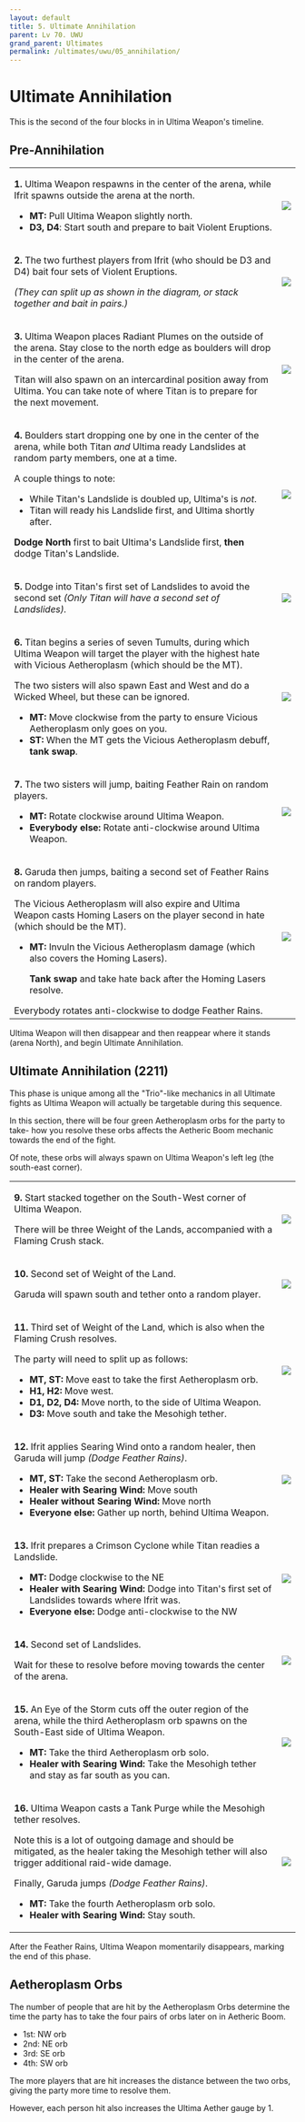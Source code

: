 ```yaml
---
layout: default
title: 5. Ultimate Annihilation
parent: Lv 70. UWU
grand_parent: Ultimates
permalink: /ultimates/uwu/05_annihilation/
---
```


# Ultimate Annihilation

This is the second of the four blocks in in Ultima Weapon's timeline.

## Pre-Annihilation

<table>
  <tr>
    <td><p><b>1.</b> Ultima Weapon respawns in the center of the arena, while Ifrit spawns outside the arena at the north.</p><ul><li><b>MT:</b> Pull Ultima Weapon slightly north.</li><li><b>D3, D4</b>: Start south and prepare to bait Violent Eruptions.</li></ul></td>
	<td><img src="../images/annihilation/annihilation_01.jpg"></td>
  </tr>
  <tr>
    <td><p><b>2.</b> The two furthest players from Ifrit (who should be D3 and D4) bait four sets of Violent Eruptions.</p><p><em>(They can split up as shown in the diagram, or stack together and bait in pairs.)</em></p></td>
	<td><img src="../images/annihilation/annihilation_02.jpg"></td>
  </tr>
  <tr>
    <td><p><b>3.</b> Ultima Weapon places Radiant Plumes on the outside of the arena. Stay close to the north edge as boulders will drop in the center of the arena.</p><p>Titan will also spawn on an intercardinal position away from Ultima. You can take note of where Titan is to prepare for the next movement.</p></td>
	<td><img src="../images/annihilation/annihilation_03.jpg"></td>
  </tr>
  <tr>
    <td><p><b>4.</b> Boulders start dropping one by one in the center of the arena, while both Titan <em>and</em> Ultima ready Landslides at random party members, one at a time.</p><p>A couple things to note:<ul><li>While Titan's Landslide is doubled up, Ultima's is <em>not</em>.</li><li>Titan will ready his Landslide first, and Ultima shortly after.</li></ul><b>Dodge North</b> first to bait Ultima's Landslide first, <b>then</b> dodge Titan's Landslide.</p></td>
	<td><img src="../images/annihilation/annihilation_04.jpg"></td>
  </tr>
  <tr>
    <td><p><b>5.</b> Dodge into Titan's first set of Landslides to avoid the second set <em>(Only Titan will have a second set of Landslides).</em></p></td>
	<td><img src="../images/annihilation/annihilation_05.jpg"></td>
  </tr>
  <tr>
    <td><p><b>6.</b> Titan begins a series of seven Tumults, during which Ultima Weapon will target the player with the highest hate with Vicious Aetheroplasm (which should be the MT).</p><p>The two sisters will also spawn East and West and do a Wicked Wheel, but these can be ignored.</p><ul><li><b>MT:</b> Move clockwise from the party to ensure Vicious Aetheroplasm only goes on you.</li><li><b>ST:</b> When the MT gets the Vicious Aetheroplasm debuff, <b>tank swap</b>.</li></ul></td>
	<td><img src="../images/annihilation/annihilation_06.jpg"></td>
  </tr>
  <tr>
    <td><p><b>7.</b> The two sisters will jump, baiting Feather Rain on random players.</p><ul><li><b>MT:</b> Rotate clockwise around Ultima Weapon.</li><li><b>Everybody else:</b> Rotate anti-clockwise around Ultima Weapon.</li></ul></td>
	<td><img src="../images/annihilation/annihilation_07.jpg"></td>
  </tr>
  <tr>
    <td><p><b>8.</b> Garuda then jumps, baiting a second set of Feather Rains on random players.</p><p>The Vicious Aetheroplasm will also expire and Ultima Weapon casts Homing Lasers on the player second in hate (which should be the MT).</p><ul><li><p><b>MT:</b> Invuln the Vicious Aetheroplasm damage (which also covers the Homing Lasers).</p><p><b>Tank swap</b> and take hate back after the Homing Lasers resolve.</p></li></ul>Everybody rotates anti-clockwise to dodge Feather Rains.</td>
	<td><img src="../images/annihilation/annihilation_08.jpg"></td>
  </tr>
</table>

Ultima Weapon will then disappear and then reappear where it stands (arena North), and begin Ultimate Annihilation.

## Ultimate Annihilation (2211)

This phase is unique among all the "Trio"-like mechanics in all Ultimate fights as Ultima Weapon will actually be targetable during this sequence.

In this section, there will be four green Aetheroplasm orbs for the party to take- how you resolve these orbs affects the Aetheric Boom mechanic towards the end of the fight.

Of note, these orbs will always spawn on Ultima Weapon's left leg (the south-east corner).

<table>
  <tr>
    <td><p><b>9.</b> Start stacked together on the South-West corner of Ultima Weapon.</p><p>There will be three Weight of the Lands, accompanied with a Flaming Crush stack.</p></td>
	<td><img src="../images/annihilation/annihilation_09.jpg"></td>
  </tr>
  <tr>
    <td><p><b>10.</b> Second set of Weight of the Land.</p><p>Garuda will spawn south and tether onto a random player.</p></td>
	<td><img src="../images/annihilation/annihilation_10.jpg"></td>
  </tr>
  <tr>
    <td><p><b>11.</b> Third set of Weight of the Land, which is also when the Flaming Crush resolves.</p><p>The party will need to split up as follows:<ul><li><b>MT, ST:</b> Move east to take the first Aetheroplasm orb.</li><li><b>H1, H2:</b> Move west.</li><li><b>D1, D2, D4:</b> Move north, to the side of Ultima Weapon.</li><li><b>D3:</b> Move south and take the Mesohigh tether.</li></ul></p></td>
	<td><img src="../images/annihilation/annihilation_11.jpg"></td>
  </tr>
  <tr>
    <td><p><b>12.</b> Ifrit applies Searing Wind onto a random healer, then Garuda will jump <em>(Dodge Feather Rains)</em>.</p><ul><li><b>MT, ST:</b> Take the second Aetheroplasm orb.</li><li><b>Healer with Searing Wind:</b> Move south</li><li><b>Healer without Searing Wind:</b> Move north</li><li><b>Everyone else:</b> Gather up north, behind Ultima Weapon.</li></ul></td>
	<td><img src="../images/annihilation/annihilation_12.jpg"></td>
  </tr>
  <tr>
    <td><p><b>13.</b> Ifrit prepares a Crimson Cyclone while Titan readies a Landslide.</p><ul><li><b>MT:</b> Dodge clockwise to the NE</li><li><b>Healer with Searing Wind:</b> Dodge into Titan's first set of Landslides towards where Ifrit was.</li><li><b>Everyone else:</b> Dodge anti-clockwise to the NW</li></ul></td>
	<td><img src="../images/annihilation/annihilation_13.jpg"></td>
  </tr>
  <tr>
    <td><p><b>14.</b> Second set of Landslides.</p><p>Wait for these to resolve before moving towards the center of the arena.</p></td>
	<td><img src="../images/annihilation/annihilation_14.jpg"></td>
  </tr>
  <tr>
    <td><p><b>15.</b> An Eye of the Storm cuts off the outer region of the arena, while the third Aetheroplasm orb spawns on the South-East side of Ultima Weapon.</p><p><ul><li><b>MT:</b> Take the third Aetheroplasm orb solo.</li><li><b>Healer with Searing Wind:</b> Take the Mesohigh tether and stay as far south as you can.</li></ul></p></td>
	<td><img src="../images/annihilation/annihilation_15.jpg"></td>
  </tr>
  <tr>
    <td><p><b>16.</b> Ultima Weapon casts a Tank Purge while the Mesohigh tether resolves.</p><p>Note this is a lot of outgoing damage and should be mitigated, as the healer taking the Mesohigh tether will also trigger additional raid-wide damage.</p><p>Finally, Garuda jumps <em>(Dodge Feather Rains)</em>.<ul><li><b>MT:</b> Take the fourth Aetheroplasm orb solo.</li><li><b>Healer with Searing Wind:</b> Stay south.</li></ul></p></td>
	<td><img src="../images/annihilation/annihilation_16.jpg"></td>
  </tr>
</table>

After the Feather Rains, Ultima Weapon momentarily disappears, marking the end of this phase.

## Aetheroplasm Orbs

The number of people that are hit by the Aetheroplasm Orbs determine the time the party has to take the four pairs of orbs later on in Aetheric Boom.

- 1st: NW orb
- 2nd: NE orb
- 3rd: SE orb
- 4th: SW orb

The more players that are hit increases the distance between the two orbs, giving the party more time to resolve them.

However, each person hit also increases the Ultima Aether gauge by 1.
